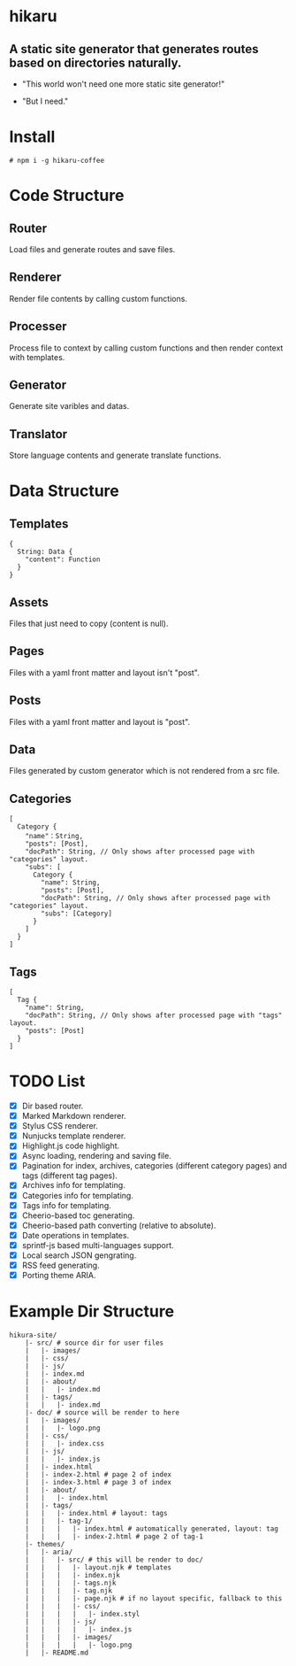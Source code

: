 hikaru
======

A static site generator that generates routes based on directories naturally.
-----------------------------------------------------------------------------

- "This world won't need one more static site generator!"

- "But I need."

# Install

```
# npm i -g hikaru-coffee
```

# Code Structure

## Router

Load files and generate routes and save files.

## Renderer

Render file contents by calling custom functions.

## Processer

Process file to context by calling custom functions and then render context with templates.

## Generator

Generate site varibles and datas.

## Translator

Store language contents and generate translate functions.

# Data Structure

## Templates

```plain
{
  String: Data {
    "content": Function
  }
}
```

## Assets

Files that just need to copy (content is null).

## Pages

Files with a yaml front matter and layout isn't "post".

## Posts

Files with a yaml front matter and layout is "post".

## Data

Files generated by custom generator which is not rendered from a src file.

## Categories

```plain
[
  Category {
    "name"：String,
    "posts": [Post],
    "docPath": String, // Only shows after processed page with "categories" layout.
    "subs": [
      Category {
        "name": String,
        "posts": [Post],
        "docPath": String, // Only shows after processed page with "categories" layout.
        "subs": [Category]
      }
    ]
  }
]
```

## Tags

```plain
[
  Tag {
    "name": String,
    "docPath": String, // Only shows after processed page with "tags" layout.
    "posts": [Post]
  }
]
```

# TODO List

- [X] Dir based router.
- [X] Marked Markdown renderer.
- [X] Stylus CSS renderer.
- [X] Nunjucks template renderer.
- [X] Highlight.js code highlight.
- [X] Async loading, rendering and saving file.
- [X] Pagination for index, archives, categories (different category pages) and tags (different tag pages).
- [X] Archives info for templating.
- [X] Categories info for templating.
- [X] Tags info for templating.
- [X] Cheerio-based toc generating.
- [X] Cheerio-based path converting (relative to absolute).
- [X] Date operations in templates.
- [X] sprintf-js based multi-languages support.
- [X] Local search JSON gengrating.
- [X] RSS feed generating.
- [X] Porting theme ARIA.

# Example Dir Structure

```plain
hikura-site/
    |- src/ # source dir for user files
    |   |- images/
    |   |- css/
    |   |- js/
    |   |- index.md
    |   |- about/
    |   |   |- index.md
    |   |- tags/
    |   |   |- index.md
    |- doc/ # source will be render to here
    |   |- images/
    |   |   |- logo.png
    |   |- css/
    |   |   |- index.css
    |   |- js/
    |   |   |- index.js
    |   |- index.html
    |   |- index-2.html # page 2 of index
    |   |- index-3.html # page 3 of index
    |   |- about/
    |   |   |- index.html
    |   |- tags/
    |   |   |- index.html # layout: tags
    |   |   |- tag-1/
    |   |   |   |- index.html # automatically generated, layout: tag
    |   |   |   |- index-2.html # page 2 of tag-1
    |- themes/
    |   |- aria/
    |   |   |- src/ # this will be render to doc/
    |   |   |   |- layout.njk # templates
    |   |   |   |- index.njk
    |   |   |   |- tags.njk
    |   |   |   |- tag.njk
    |   |   |   |- page.njk # if no layout specific, fallback to this
    |   |   |   |- css/
    |   |   |   |   |- index.styl
    |   |   |   |- js/
    |   |   |   |   |- index.js
    |   |   |   |- images/
    |   |   |   |   |- logo.png
    |   |- README.md
```
